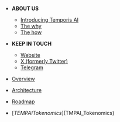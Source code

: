 - **ABOUT US**
  - [<i class="fas fa-home"></i> Introducing Temporis AI](/about/introduce-temporisai.md)
  - [The why](/about/landscape.md)
  - [The how](/about/opportunity.md)

- **KEEP IN TOUCH**
  - [Website](https://temporisai.net)
  - [X (formerly Twitter)](https://x.com/temporisai)
  - [Telegram](https://telegram.com)

- [Overview](/)
- [Architecture](architecture.md)
- [Roadmap](roadmap)
- [$TEMPAI Tokenomics]($TMPAI_Tokenomics)
